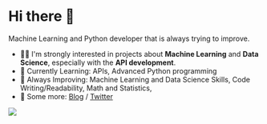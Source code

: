 # Hi there 👋

Machine Learning and Python developer that is always trying to improve.
 
- 👨‍💻 I'm strongly interested in projects about **Machine Learning** and **Data Science**, especially with the **API development**.
- 🎯 Currently Learning: APIs, Advanced Python programming
- 💪 Always Improving:  Machine Learning and Data Science Skills, Code Writing/Readability, Math and Statistics,
- 💭 Some more: [Blog](https://draperkm.github.io/blog/) / [Twitter](https://twitter.com/JeanCharlesK)

<!--
**draperkm/draperkm** is a ✨ _special_ ✨ repository because its `README.md` (this file) appears on your GitHub profile.

Here are some ideas to get you started:

- 🔭 I’m currently working on ...
- 🌱 I’m currently learning ...
- 👯 I’m looking to collaborate on ...
- 🤔 I’m looking for help with ...
- 💬 Ask me about ...
- 📫 How to reach me: ...
- 😄 Pronouns: ...
- ⚡ Fun fact: ...
-->

<!-- 
The following line is the COUNTER: please refer to : https://github.com/antonkomarev/github-profile-views-counter
-->

![](https://komarev.com/ghpvc/?username=draperkm)

